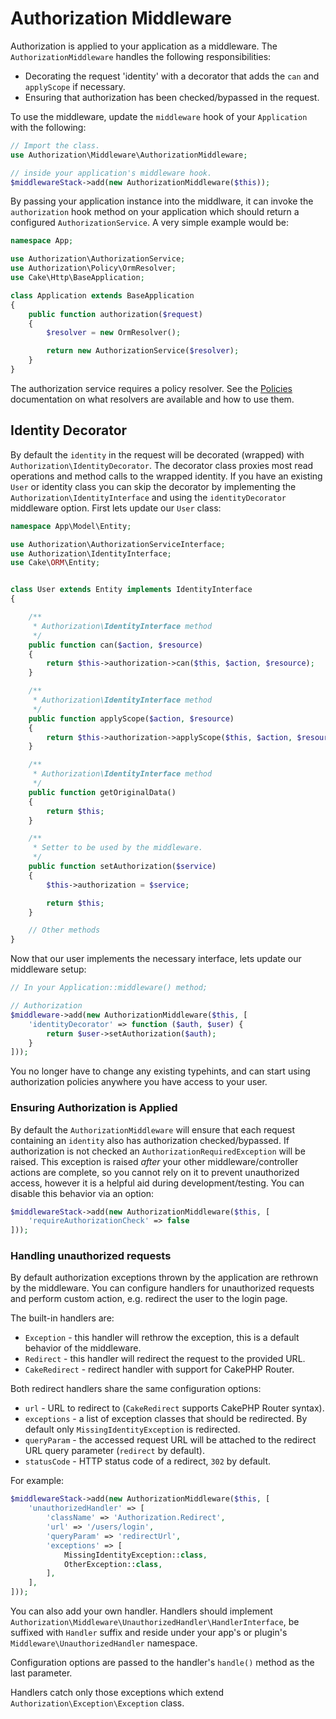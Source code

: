 # Authorization Middleware

Authorization is applied to your application as a middleware. The
`AuthorizationMiddleware` handles the following responsibilities:

* Decorating the request 'identity' with a decorator that adds the `can` and
  `applyScope` if necessary.
* Ensuring that authorization has been checked/bypassed in the request.

To use the middleware, update the `middleware` hook of your `Application` with
the following:

```php
// Import the class.
use Authorization\Middleware\AuthorizationMiddleware;

// inside your application's middleware hook.
$middlewareStack->add(new AuthorizationMiddleware($this));
```

By passing your application instance into the middlware, it can invoke the
``authorization`` hook method on your application which should return
a configured `AuthorizationService`. A very simple example would be:

```php
namespace App;

use Authorization\AuthorizationService;
use Authorization\Policy\OrmResolver;
use Cake\Http\BaseApplication;

class Application extends BaseApplication
{
    public function authorization($request)
    {
        $resolver = new OrmResolver();

        return new AuthorizationService($resolver);
    }
}
```

The authorization service requires a policy resolver. See the 
[Policies](./Policies.md) documentation on what resolvers are available and how
to use them.

## Identity Decorator

By default the `identity` in the request will be decorated (wrapped) with
`Authorization\IdentityDecorator`. The decorator class proxies most read
operations and method calls to the wrapped identity. If you have an existing
`User` or identity class you can skip the decorator by implementing the
`Authorization\IdentityInterface` and using the `identityDecorator` middleware
option. First lets update our `User` class:

```php
namespace App\Model\Entity;

use Authorization\AuthorizationServiceInterface;
use Authorization\IdentityInterface;
use Cake\ORM\Entity;


class User extends Entity implements IdentityInterface
{

    /**
     * Authorization\IdentityInterface method
     */
    public function can($action, $resource)
    {
        return $this->authorization->can($this, $action, $resource);
    }

    /**
     * Authorization\IdentityInterface method
     */
    public function applyScope($action, $resource)
    {
        return $this->authorization->applyScope($this, $action, $resource);
    }

    /**
     * Authorization\IdentityInterface method
     */
    public function getOriginalData()
    {
        return $this;
    }

    /**
     * Setter to be used by the middleware.
     */
    public function setAuthorization($service)
    {
        $this->authorization = $service;

        return $this;
    }

    // Other methods
}
```

Now that our user implements the necessary interface, lets update our middleware
setup:

```php
// In your Application::middleware() method;

// Authorization
$middleware->add(new AuthorizationMiddleware($this, [
    'identityDecorator' => function ($auth, $user) {
        return $user->setAuthorization($auth);
    }
]));
```

You no longer have to change any existing typehints, and can start using
authorization policies anywhere you have access to your user.

### Ensuring Authorization is Applied

By default the `AuthorizationMiddleware` will ensure that each request
containing an `identity` also has authorization checked/bypassed. If
authorization is not checked an `AuthorizationRequiredException` will be raised.
This exception is raised *after* your other middleware/controller actions are
complete, so you cannot rely on it to prevent unauthorized access, however it is
a helpful aid during development/testing. You can disable this behavior via an
option:

```php
$middlewareStack->add(new AuthorizationMiddleware($this, [
    'requireAuthorizationCheck' => false
]));
```

### Handling unauthorized requests

By default authorization exceptions thrown by the application are rethrown by the middleware.
You can configure handlers for unauthorized requests and perform custom action, e.g.
redirect the user to the login page.

The built-in handlers are:

* `Exception` - this handler will rethrow the exception, this is a default behavior of the middleware.
* `Redirect` - this handler will redirect the request to the provided URL.
* `CakeRedirect` - redirect handler with support for CakePHP Router.

Both redirect handlers share the same configuration options:

* `url` - URL to redirect to (`CakeRedirect` supports CakePHP Router syntax).
* `exceptions` - a list of exception classes that should be redirected. By default only `MissingIdentityException` is redirected.
* `queryParam` - the accessed request URL will be attached to the redirect URL query parameter (`redirect` by default).
* `statusCode` - HTTP status code of a redirect, `302` by default.

For example:

```php
$middlewareStack->add(new AuthorizationMiddleware($this, [
    'unauthorizedHandler' => [
        'className' => 'Authorization.Redirect',
        'url' => '/users/login',
        'queryParam' => 'redirectUrl',
        'exceptions' => [
            MissingIdentityException::class,
            OtherException::class,
        ],
    ],
]));
```

You can also add your own handler. Handlers should implement `Authorization\Middleware\UnauthorizedHandler\HandlerInterface`,
be suffixed with `Handler` suffix and reside under your app's or plugin's 
`Middleware\UnauthorizedHandler` namespace.

Configuration options are passed to the handler's `handle()` method as the last parameter.

Handlers catch only those exceptions which extend `Authorization\Exception\Exception` class.
